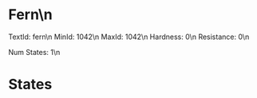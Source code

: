 # Fern\n
TextId: fern\n
MinId: 1042\n
MaxId: 1042\n
Hardness: 0\n
Resistance: 0\n

Num States: 1\n
# States
```

```